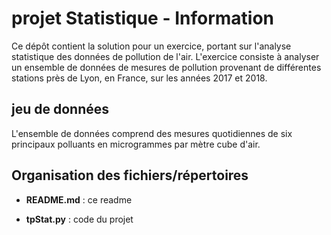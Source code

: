# projet Statistique - Information

Ce dépôt contient la solution pour un exercice, portant sur l'analyse statistique des données de pollution de l'air. L'exercice consiste à analyser un ensemble de données de mesures de pollution provenant de différentes stations près de Lyon, en France, sur les années 2017 et 2018.

## jeu de données 

L'ensemble de données comprend des mesures quotidiennes de six principaux polluants en microgrammes par mètre cube d'air.

## Organisation des fichiers/répertoires

- **README.md**       : ce readme

- **tpStat.py** : code du projet  





